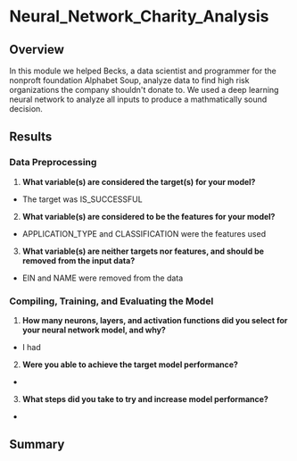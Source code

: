 # Neural_Network_Charity_Analysis

## Overview

In this module we helped Becks, a data scientist and programmer for the nonproft foundation Alphabet Soup, analyze data to find high risk organizations the company shouldn't donate to. We used a deep learning neural network to analyze all inputs to produce a mathmatically sound decision. 

## Results

### Data Preprocessing

1. **What variable(s) are considered the target(s) for your model?**

  - The target was IS_SUCCESSFUL
  
2. **What variable(s) are considered to be the features for your model?**

  - APPLICATION_TYPE and CLASSIFICATION were the features used
  
3. **What variable(s) are neither targets nor features, and should be removed from the input data?**

  - EIN and NAME were removed from the data
  
### Compiling, Training, and Evaluating the Model

1. **How many neurons, layers, and activation functions did you select for your neural network model, and why?**

  - I had 
  
2. **Were you able to achieve the target model performance?**

  - 
  
3. **What steps did you take to try and increase model performance?**

  - 
  
## Summary
